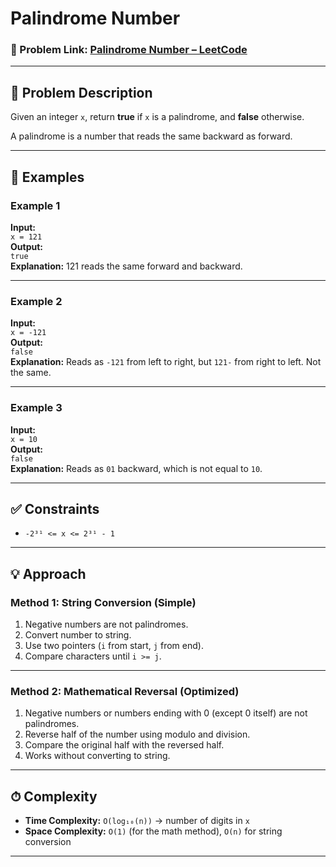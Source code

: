 # Palindrome Number

### 🔗 Problem Link: [Palindrome Number – LeetCode](https://leetcode.com/problems/palindrome-number/)

---

## 🧠 Problem Description

Given an integer `x`, return **true** if `x` is a palindrome, and **false** otherwise.  

A palindrome is a number that reads the same backward as forward.

---

## 🧪 Examples

### Example 1
**Input:**  
`x = 121`  
**Output:**  
`true`  
**Explanation:** 121 reads the same forward and backward.  

---

### Example 2
**Input:**  
`x = -121`  
**Output:**  
`false`  
**Explanation:** Reads as `-121` from left to right, but `121-` from right to left. Not the same.  

---

### Example 3
**Input:**  
`x = 10`  
**Output:**  
`false`  
**Explanation:** Reads as `01` backward, which is not equal to `10`.  

---

## ✅ Constraints

- `-2³¹ <= x <= 2³¹ - 1`  

---

## 💡 Approach

### Method 1: String Conversion (Simple)
1. Negative numbers are not palindromes.  
2. Convert number to string.  
3. Use two pointers (`i` from start, `j` from end).  
4. Compare characters until `i >= j`.  

---

### Method 2: Mathematical Reversal (Optimized)
1. Negative numbers or numbers ending with 0 (except 0 itself) are not palindromes.  
2. Reverse half of the number using modulo and division.  
3. Compare the original half with the reversed half.  
4. Works without converting to string.  

---

## ⏱ Complexity

- **Time Complexity:** `O(log₁₀(n))` → number of digits in `x`  
- **Space Complexity:** `O(1)` (for the math method), `O(n)` for string conversion  

---


